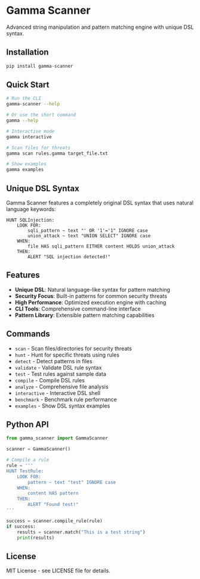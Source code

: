 # Gamma Scanner

Advanced string manipulation and pattern matching engine with unique DSL syntax.

## Installation

```bash
pip install gamma-scanner
```

## Quick Start

```bash
# Run the CLI
gamma-scanner --help

# Or use the short command
gamma --help

# Interactive mode
gamma interactive

# Scan files for threats
gamma scan rules.gamma target_file.txt

# Show examples
gamma examples
```

## Unique DSL Syntax

Gamma Scanner features a completely original DSL syntax that uses natural language keywords:

```gamma
HUNT SQLInjection:
    LOOK FOR:
        sqli_pattern ~ text "' OR '1'='1" IGNORE case
        union_attack ~ text "UNION SELECT" IGNORE case
    WHEN:
        file HAS sqli_pattern EITHER content HOLDS union_attack
    THEN:
        ALERT "SQL injection detected!"
```

## Features

- **Unique DSL**: Natural language-like syntax for pattern matching
- **Security Focus**: Built-in patterns for common security threats
- **High Performance**: Optimized execution engine with caching
- **CLI Tools**: Comprehensive command-line interface
- **Pattern Library**: Extensible pattern matching capabilities

## Commands

- `scan` - Scan files/directories for security threats
- `hunt` - Hunt for specific threats using rules
- `detect` - Detect patterns in files
- `validate` - Validate DSL rule syntax
- `test` - Test rules against sample data
- `compile` - Compile DSL rules
- `analyze` - Comprehensive file analysis
- `interactive` - Interactive DSL shell
- `benchmark` - Benchmark rule performance
- `examples` - Show DSL syntax examples

## Python API

```python
from gamma_scanner import GammaScanner

scanner = GammaScanner()

# Compile a rule
rule = '''
HUNT TestRule:
    LOOK FOR:
        pattern ~ text "test" IGNORE case
    WHEN:
        content HAS pattern
    THEN:
        ALERT "Found test!"
'''

success = scanner.compile_rule(rule)
if success:
    results = scanner.match("This is a test string")
    print(results)
```

## License

MIT License - see LICENSE file for details.